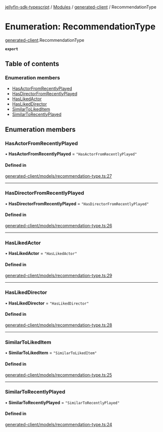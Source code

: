 [jellyfin-sdk-typescript](../README.md) / [Modules](../modules.md) / [generated-client](../modules/generated_client.md) / RecommendationType

# Enumeration: RecommendationType

[generated-client](../modules/generated_client.md).RecommendationType

**`export`**

## Table of contents

### Enumeration members

- [HasActorFromRecentlyPlayed](generated_client.RecommendationType.md#hasactorfromrecentlyplayed)
- [HasDirectorFromRecentlyPlayed](generated_client.RecommendationType.md#hasdirectorfromrecentlyplayed)
- [HasLikedActor](generated_client.RecommendationType.md#haslikedactor)
- [HasLikedDirector](generated_client.RecommendationType.md#haslikeddirector)
- [SimilarToLikedItem](generated_client.RecommendationType.md#similartolikeditem)
- [SimilarToRecentlyPlayed](generated_client.RecommendationType.md#similartorecentlyplayed)

## Enumeration members

### HasActorFromRecentlyPlayed

• **HasActorFromRecentlyPlayed** = `"HasActorFromRecentlyPlayed"`

#### Defined in

[generated-client/models/recommendation-type.ts:27](https://github.com/thornbill/jellyfin-sdk-typescript/blob/644c849/src/generated-client/models/recommendation-type.ts#L27)

___

### HasDirectorFromRecentlyPlayed

• **HasDirectorFromRecentlyPlayed** = `"HasDirectorFromRecentlyPlayed"`

#### Defined in

[generated-client/models/recommendation-type.ts:26](https://github.com/thornbill/jellyfin-sdk-typescript/blob/644c849/src/generated-client/models/recommendation-type.ts#L26)

___

### HasLikedActor

• **HasLikedActor** = `"HasLikedActor"`

#### Defined in

[generated-client/models/recommendation-type.ts:29](https://github.com/thornbill/jellyfin-sdk-typescript/blob/644c849/src/generated-client/models/recommendation-type.ts#L29)

___

### HasLikedDirector

• **HasLikedDirector** = `"HasLikedDirector"`

#### Defined in

[generated-client/models/recommendation-type.ts:28](https://github.com/thornbill/jellyfin-sdk-typescript/blob/644c849/src/generated-client/models/recommendation-type.ts#L28)

___

### SimilarToLikedItem

• **SimilarToLikedItem** = `"SimilarToLikedItem"`

#### Defined in

[generated-client/models/recommendation-type.ts:25](https://github.com/thornbill/jellyfin-sdk-typescript/blob/644c849/src/generated-client/models/recommendation-type.ts#L25)

___

### SimilarToRecentlyPlayed

• **SimilarToRecentlyPlayed** = `"SimilarToRecentlyPlayed"`

#### Defined in

[generated-client/models/recommendation-type.ts:24](https://github.com/thornbill/jellyfin-sdk-typescript/blob/644c849/src/generated-client/models/recommendation-type.ts#L24)
